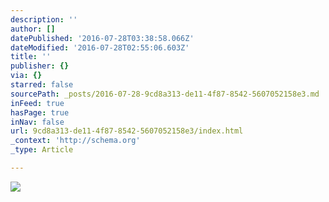 ```yaml
---
description: ''
author: []
datePublished: '2016-07-28T03:38:58.066Z'
dateModified: '2016-07-28T02:55:06.603Z'
title: ''
publisher: {}
via: {}
starred: false
sourcePath: _posts/2016-07-28-9cd8a313-de11-4f87-8542-5607052158e3.md
inFeed: true
hasPage: true
inNav: false
url: 9cd8a313-de11-4f87-8542-5607052158e3/index.html
_context: 'http://schema.org'
_type: Article

---
```

![](https://the-grid-user-content.s3-us-west-2.amazonaws.com/da9ab848-a842-45df-8045-19f05f99fca8.png)